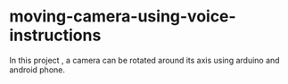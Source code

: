 # moving-camera-using-voice-instructions
In this project , a camera can be rotated around its axis using arduino and android phone.
